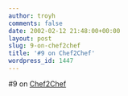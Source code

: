 ```yaml
---
author: troyh
comments: false
date: 2002-02-12 21:48:00+00:00
layout: post
slug: 9-on-chef2chef
title: '#9 on Chef2Chef'
wordpress_id: 1447
---
```


#9 on [Chef2Chef](http://www.chef2chef.net/rank/inter.shtml)
